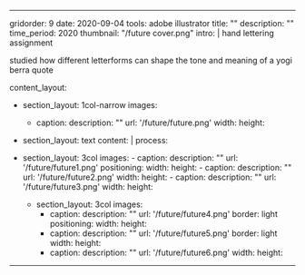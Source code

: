 ---

gridorder: 9
date: 2020-09-04
tools: adobe illustrator
title: ""
description: ""
time_period: 2020
thumbnail: "/future cover.png"
intro: |
 hand lettering assignment <br>
 
 studied how different letterforms can shape the tone and meaning of a yogi berra quote

content_layout:
  - section_layout: 1col-narrow
    images:
      - caption:
        description: ""
        url: '/future/future.png'
        width:
        height:

  - section_layout: text
    content: |
      process:

- section_layout: 3col
    images:
      - caption:
        description: ""
        url: '/future/future1.png'
        positioning: 
        width:
        height:
      - caption:
        description: ""
        url: '/future/future2.png'
        width:
        height:
      - caption:
        description: ""
        url: '/future/future3.png'
        width:
        height:

  - section_layout: 3col
    images:
      - caption:
        description: ""
        url: '/future/future4.png'
        border: light
        positioning: 
        width:
        height:
      - caption:
        description: ""
        url: '/future/future5.png'
        border: light
        width:
        height:
      - caption:
        description: ""
        url: '/future/future6.png'
        width:
        height:

---